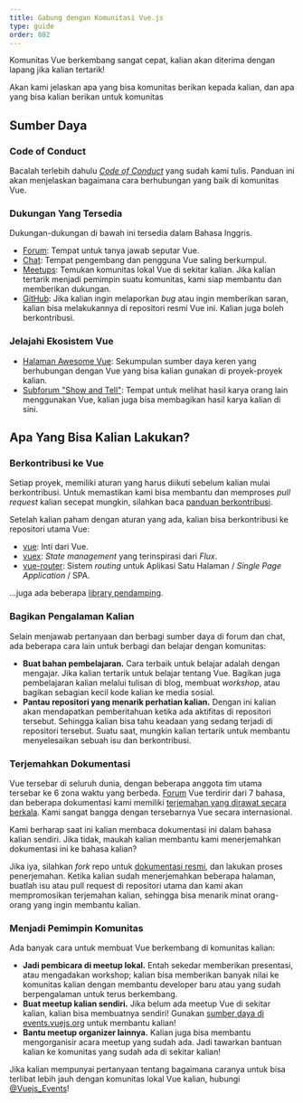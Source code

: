 ```yaml
---
title: Gabung dengan Komunitasi Vue.js
type: guide
order: 802
---
```


Komunitas Vue berkembang sangat cepat, kalian akan diterima dengan lapang jika kalian tertarik!

Akan kami jelaskan apa yang bisa komunitas berikan kepada kalian, dan apa yang bisa kalian berikan untuk komunitas

## Sumber Daya

### Code of Conduct

Bacalah terlebih dahulu [_Code of Conduct_](/coc) yang sudah kami tulis. Panduan ini akan menjelaskan bagaimana cara berhubungan yang baik di komunitas Vue.

### Dukungan Yang Tersedia

Dukungan-dukungan di bawah ini tersedia dalam Bahasa Inggris.

- [Forum](https://forum.vuejs.org/): Tempat untuk tanya jawab seputar Vue.
- [Chat](https://chat.vuejs.org/): Tempat pengembang dan pengguna Vue saling berkumpul.
- [Meetups](https://www.vuemeetups.org): Temukan komunitas lokal Vue di sekitar kalian. Jika kalian tertarik menjadi pemimpin suatu komunitas, kami siap membantu dan memberikan dukungan.
- [GitHub](https://github.com/vuejs): Jika kalian ingin melaporkan _bug_ atau ingin memberikan saran, kalian bisa melakukannya di repositori resmi Vue ini. Kalian juga boleh berkontribusi.

### Jelajahi Ekosistem Vue

- [Halaman Awesome Vue](https://github.com/vuejs/awesome-vue): Sekumpulan sumber daya keren yang berhubungan dengan Vue yang bisa kalian gunakan di proyek-proyek kalian.
- [Subforum "Show and Tell"](https://forum.vuejs.org/c/show-and-tell): Tempat untuk melihat hasil karya orang lain menggunakan Vue, kalian juga bisa membagikan hasil karya kalian di sini.

## Apa Yang Bisa Kalian Lakukan?

### Berkontribusi ke Vue

Setiap proyek, memiliki aturan yang harus diikuti sebelum kalian mulai berkontribusi. Untuk memastikan kami bisa membantu dan memproses _pull request_ kalian secepat mungkin, silahkan baca [panduan berkontribusi](https://github.com/vuejs/vue/blob/dev/.github/CONTRIBUTING.md).

Setelah kalian paham dengan aturan yang ada, kalian bisa berkontribusi ke repositori utama Vue:

- [vue](https://github.com/vuejs/vue): Inti dari Vue.
- [vuex](https://github.com/vuejs/vuex): _State management_ yang terinspirasi dari _Flux_.
- [vue-router](https://github.com/vuejs/vue-router): Sistem _routing_ untuk Aplikasi Satu Halaman / _Single Page Application_ / SPA.

...juga ada beberapa [library pendamping](https://github.com/vuejs).

### Bagikan Pengalaman Kalian

Selain menjawab pertanyaan dan berbagi sumber daya di forum dan chat, ada beberapa cara lain untuk berbagi dan belajar dengan komunitas:

- **Buat bahan pembelajaran.** Cara terbaik untuk belajar adalah dengan mengajar. Jika kalian tertarik untuk belajar tentang Vue. Bagikan juga pembelajaran kalian melalui tulisan di blog, membuat _workshop_, atau bagikan sebagian kecil kode kalian ke media sosial.
- **Pantau repositori yang menarik perhatian kalian.** Dengan ini kalian akan mendapatkan pemberitahuan ketika ada aktifitas di repositori tersebut. Sehingga kalian bisa tahu keadaan yang sedang terjadi di repositori tersebut. Suatu saat, mungkin kalian tertarik untuk membantu menyelesaikan sebuah isu dan berkontribusi.

### Terjemahkan Dokumentasi

Vue tersebar di seluruh dunia, dengan beberapa anggota tim utama tersebar ke 6 zona waktu yang berbeda. [Forum](https://forum.vuejs.org/) Vue terdirir dari 7 bahasa, dan beberapa dokumentasi kami memiliki [terjemahan yang dirawat secara berkala](https://github.com/vuejs?utf8=%E2%9C%93&query=vuejs.org). Kami sangat bangga dengan tersebarnya Vue secara internasional.

Kami berharap saat ini kalian membaca dokumentasi ini dalam bahasa kalian sendiri. Jika tidak, maukah kalian membantu kami menerjemahkan dokumentasi ini ke bahasa kalian?

Jika iya, silahkan _fork_ repo untuk [dokumentasi resmi](https://github.com/vuejs/vuejs.org/), dan lakukan proses penerjemahan. Ketika kalian sudah menerjemahkan beberapa halaman, buatlah isu atau pull request di repositori utama dan kami akan mempromosikan terjemahan kalian, sehingga bisa menarik minat orang-orang yang ingin membantu kalian.

### Menjadi Pemimpin Komunitas

Ada banyak cara untuk membuat Vue berkembang di komunitas kalian:

- **Jadi pembicara di meetup lokal.** Entah sekedar memberikan presentasi, atau mengadakan workshop; kalian bisa memberikan banyak nilai ke komunitas kalian dengan membantu developer baru atau yang sudah berpengalaman untuk terus berkembang.
- **Buat meetup kalian sendiri.** Jika belum ada meetup Vue di sekitar kalian, kalian bisa membuatnya sendiri! Gunakan [sumber daya di events.vuejs.org](https://events.vuejs.org/resources/#getting-started) untuk membantu kalian!
- **Bantu meetup organizer lainnya.** Kalian juga bisa membantu mengorganisir acara meetup yang sudah ada. Jadi tawarkan bantuan kalian ke komunitas yang sudah ada di sekitar kalian!

Jika kalian mempunyai pertanyaan tentang bagaimana caranya untuk bisa terlibat lebih jauh dengan komunitas lokal Vue kalian, hubungi [@Vuejs_Events](https://www.twitter.com/vuejs_events)!

